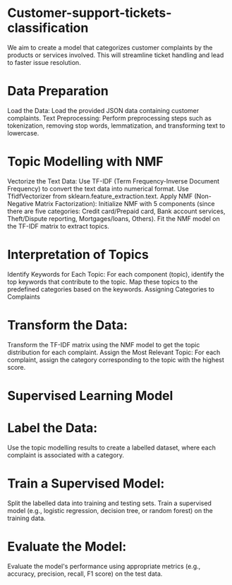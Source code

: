 # Customer-support-tickets-classification
We aim to create a model that categorizes customer complaints by the products or services involved. This will streamline ticket handling and lead to faster issue resolution.

# Data Preparation

Load the Data: Load the provided JSON data containing customer complaints.
Text Preprocessing: Perform preprocessing steps such as tokenization, removing stop words, lemmatization, and transforming text to lowercase.

# Topic Modelling with NMF
Vectorize the Text Data:
Use TF-IDF (Term Frequency-Inverse Document Frequency) to convert the text data into numerical format.
Use TfidfVectorizer from sklearn.feature_extraction.text.
Apply NMF (Non-Negative Matrix Factorization):
Initialize NMF with 5 components (since there are five categories: Credit card/Prepaid card, Bank account services, Theft/Dispute reporting, Mortgages/loans, Others).
Fit the NMF model on the TF-IDF matrix to extract topics.

# Interpretation of Topics
Identify Keywords for Each Topic:
For each component (topic), identify the top keywords that contribute to the topic.
Map these topics to the predefined categories based on the keywords.
Assigning Categories to Complaints

# Transform the Data:
Transform the TF-IDF matrix using the NMF model to get the topic distribution for each complaint.
Assign the Most Relevant Topic:
For each complaint, assign the category corresponding to the topic with the highest score.

# Supervised Learning Model
# Label the Data:
Use the topic modelling results to create a labelled dataset, where each complaint is associated with a category.

# Train a Supervised Model:
Split the labelled data into training and testing sets.
Train a supervised model (e.g., logistic regression, decision tree, or random forest) on the training data.

# Evaluate the Model:
Evaluate the model's performance using appropriate metrics (e.g., accuracy, precision, recall, F1 score) on the test data.
